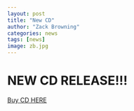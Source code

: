 ```yaml
---
layout: post
title: "New CD"
author: "Zack Browning"
categories: news
tags: [news]
image: zb.jpg
---
```


# NEW CD RELEASE!!! #
[Buy CD HERE](http://www.google.com)
